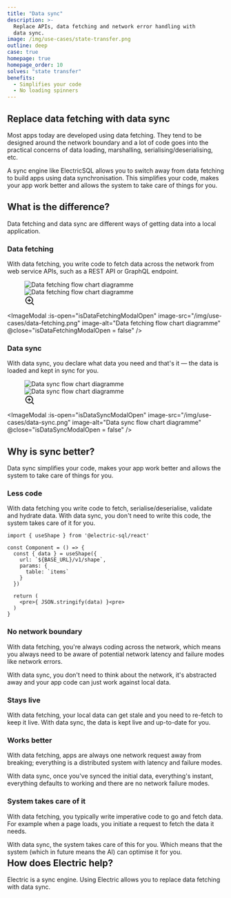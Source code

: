 ```yaml
---
title: "Data sync"
description: >-
  Replace APIs, data fetching and network error handling with
  data sync.
image: /img/use-cases/state-transfer.png
outline: deep
case: true
homepage: true
homepage_order: 10
solves: "state transfer"
benefits:
  - Simplifies your code
  - No loading spinners
---
```


<script setup>
import MasonryTweets from '../src/components/MasonryTweets.vue'
import { ref } from 'vue'

const tweets = [
  {name: 'johannes', id: '1826338840153571362'},
  {name: 'kyle', id: '1825531359949173019'}
]

// Modal states
const isDataFetchingModalOpen = ref(false)
const isDataSyncModalOpen = ref(false)
</script>

## Replace data fetching with data sync

Most apps today are developed using data fetching. They tend to be designed around the network boundary and a lot of code goes into the practical concerns of data loading, marshalling, serialising/deserialising, etc.

A sync engine like ElectricSQL allows you to switch away from data fetching to build apps using data synchronisation. This simplifies your code, makes your app work better and allows the system to take care of things for you.

## What is the difference?

Data fetching and data sync are different ways of getting data into a local application.

### Data fetching

With data fetching, you write code to fetch data across the network from web service APIs, such as a REST API or GraphQL endpoint.

<figure>
  <div class="clickable-image" @click="isDataFetchingModalOpen = true">
    <img src="/img/use-cases/data-fetching.png"
        alt="Data fetching flow chart diagramme"
        class="hidden-sm"
    />
    <img src="/img/use-cases/data-fetching.sm.png"
        alt="Data fetching flow chart diagramme"
        class="block-sm"
    />
    <div class="image-overlay">
      <svg width="24" height="24" viewBox="0 0 24 24" fill="none" stroke="currentColor" stroke-width="2" stroke-linecap="round" stroke-linejoin="round">
        <circle cx="11" cy="11" r="8"></circle>
        <path d="m21 21-4.35-4.35"></path>
        <line x1="11" y1="8" x2="11" y2="14"></line>
        <line x1="8" y1="11" x2="14" y2="11"></line>
      </svg>
    </div>
  </div>
</figure>

<ImageModal
:is-open="isDataFetchingModalOpen"
image-src="/img/use-cases/data-fetching.png"
image-alt="Data fetching flow chart diagramme"
@close="isDataFetchingModalOpen = false"
/>

### Data sync

With data sync, you declare what data you need and that's it &mdash; the data is loaded and kept in sync for you.

<figure>
  <div class="clickable-image" @click="isDataSyncModalOpen = true">
    <img src="/img/use-cases/data-sync.png"
        alt="Data sync flow chart diagramme"
        class="hidden-sm"
    />
    <img src="/img/use-cases/data-sync.sm.png"
        alt="Data sync flow chart diagramme"
        class="block-sm"
    />
    <div class="image-overlay">
      <svg width="24" height="24" viewBox="0 0 24 24" fill="none" stroke="currentColor" stroke-width="2" stroke-linecap="round" stroke-linejoin="round">
        <circle cx="11" cy="11" r="8"></circle>
        <path d="m21 21-4.35-4.35"></path>
        <line x1="11" y1="8" x2="11" y2="14"></line>
        <line x1="8" y1="11" x2="14" y2="11"></line>
      </svg>
    </div>
  </div>
</figure>

<ImageModal
:is-open="isDataSyncModalOpen"
image-src="/img/use-cases/data-sync.png"
image-alt="Data sync flow chart diagramme"
@close="isDataSyncModalOpen = false"
/>

## Why is sync better?

Data sync simplifies your code, makes your app work better and allows the system to take care of things for you.

### Less code

With data fetching you write code to fetch, serialise/deserialise, validate and hydrate data. With data sync, you don't need to write this code, the system takes care of it for you.

```tsx
import { useShape } from '@electric-sql/react'

const Component = () => {
  const { data } = useShape({
    url: `${BASE_URL}/v1/shape`,
    params: {
      table: `items`
    }
  })

  return (
    <pre>{ JSON.stringify(data) }<pre>
  )
}
```

### No network boundary

With data fetching, you're always coding across the network, which means you always need to be aware of potential network latency and failure modes like network errors.

With data sync, you don't need to think about the network, it's abstracted away and your app code can just work against local data.

### Stays live

With data fetching, your local data can get stale and you need to re-fetch to keep it live. With data sync, the data is kept live and up-to-date for you.

### Works better

With data fetching, apps are always one network request away from breaking; everything is a distributed system with latency and failure modes.

With data sync, once you've synced the initial data, everything's instant, everything defaults to working and there are no network failure modes.

### System takes care of it

With data fetching, you typically write imperative code to go and fetch data. For example when a page loads, you initiate a request to fetch the data it needs.

With data sync, the system takes care of this for you. Which means that the system (which in future means the AI) can optimise it for you.

<div style="margin-top: -24px">
  <MasonryTweets :tweets="tweets" columns="2 300px" />
</div>

## How does Electric help?

Electric is a sync engine. Using Electric allows you to replace data fetching with data sync.

<div class="actions cta-actions page-footer-actions left">
  <div class="action">
    <VPButton
        href="/docs/quickstart"
        text="Quickstart"
        theme="brand"
    />
  </div>
  <div class="action">
    <VPButton href="/docs/api/http"
        text="API docs"
        theme="alt"
    />
  </div>
  <div class="action hidden-sm">
    <VPButton href="/demos"
        target="_blank"
        text="Demos"
        theme="alt"
    />
  </div>
</div>
